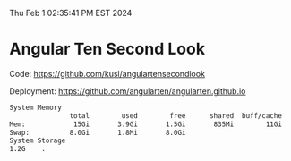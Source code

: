 Thu Feb  1 02:35:41 PM EST 2024

# Angular Ten Second Look

Code: https://github.com/kusl/angulartensecondlook

Deployment: https://github.com/angularten/angularten.github.io

```bash
System Memory
               total        used        free      shared  buff/cache   available
Mem:            15Gi       3.9Gi       1.5Gi       835Mi        11Gi        11Gi
Swap:          8.0Gi       1.8Mi       8.0Gi
System Storage
1.2G	.
